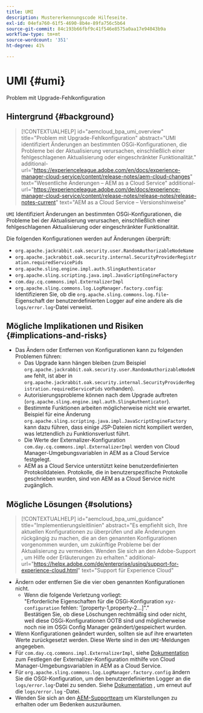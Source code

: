 ```yaml
---
title: UMI
description: Mustererkennungscode Hilfeseite.
exl-id: 04efa760-61f5-4690-8b4e-89fa756c5b64
source-git-commit: 84c193b66fbf9c41f546e8575a0aa17e94043b9a
workflow-type: tm+mt
source-wordcount: '351'
ht-degree: 41%

---
```


# UMI {#umi}

Problem mit Upgrade-Fehlkonfiguration

## Hintergrund {#background}

>[!CONTEXTUALHELP]
>id="aemcloud_bpa_umi_overview"
>title="Problem mit Upgrade-Fehlkonfiguration"
>abstract="UMI identifiziert Änderungen an bestimmten OSGi-Konfigurationen, die Probleme bei der Aktualisierung verursachen, einschließlich einer fehlgeschlagenen Aktualisierung oder eingeschränkter Funktionalität."
>additional-url="https://experienceleague.adobe.com/en/docs/experience-manager-cloud-service/content/release-notes/aem-cloud-changes" text="Wesentliche Änderungen – AEM as a Cloud Service"
>additional-url="https://experienceleague.adobe.com/de/docs/experience-manager-cloud-service/content/release-notes/release-notes/release-notes-current" text="AEM as a Cloud Service – Versionshinweise"

`UMI`  Identifiziert Änderungen an bestimmten OSGi-Konfigurationen, die Probleme bei der Aktualisierung verursachen, einschließlich einer fehlgeschlagenen Aktualisierung oder eingeschränkter Funktionalität.

Die folgenden Konfigurationen werden auf Änderungen überprüft:

* `org.apache.jackrabbit.oak.security.user.RandomAuthorizableNodeName`
* `org.apache.jackrabbit.oak.security.internal.SecurityProviderRegistration.requiredServicePids`
* `org.apache.sling.engine.impl.auth.SlingAuthenticator`
* `org.apache.sling.scripting.java.impl.JavaScriptEngineFactory`
* `com.day.cq.commons.impl.ExternalizerImpl`
* `org.apache.sling.commons.log.LogManager.factory.config`: Identifizieren Sie, ob die `org.apache.sling.commons.log.file`-Eigenschaft der benutzerdefinierten Logger auf eine andere als die `logs/error.log`-Datei verweist.

## Mögliche Implikationen und Risiken {#implications-and-risks}

* Das Ändern oder Entfernen von Konfigurationen kann zu folgenden Problemen führen:
   * Das Upgrade kann hängen bleiben (zum Beispiel `org.apache.jackrabbit.oak.security.user.RandomAuthorizableNodeName` fehlt, ist aber in `org.apache.jackrabbit.oak.security.internal.SecurityProviderRegistration.requiredServicePids` vorhanden).
   * Autorisierungsprobleme können nach dem Upgrade auftreten (`org.apache.sling.engine.impl.auth.SlingAuthenticator`).
   * Bestimmte Funktionen arbeiten möglicherweise nicht wie erwartet. Beispiel für eine Änderung `org.apache.sling.scripting.java.impl.JavaScriptEngineFactory` kann dazu führen, dass einige JSP-Dateien nicht kompiliert werden, was letztendlich zu Funktionsverlust führt.
   * Die Werte der Externalizer-Konfiguration `com.day.cq.commons.impl.ExternalizerImpl` werden von Cloud Manager-Umgebungsvariablen in AEM as a Cloud Service festgelegt.
   * AEM as a Cloud Service unterstützt keine benutzerdefinierten Protokolldateien. Protokolle, die in benutzerspezifische Protokolle geschrieben wurden, sind von AEM as a Cloud Service nicht zugänglich.

## Mögliche Lösungen {#solutions}

>[!CONTEXTUALHELP]
>id="aemcloud_bpa_umi_guidance"
>title="Implementierungsleitlinien"
>abstract="Es empfiehlt sich, Ihre aktuellen Konfigurationen zu überprüfen und alle Änderungen rückgängig zu machen, die an den genannten Konfigurationen vorgenommen wurden, um zukünftige Probleme bei der Aktualisierung zu vermeiden. Wenden Sie sich an den Adobe-Support , um Hilfe oder Erläuterungen zu erhalten."
>additional-url="https://helpx.adobe.com/de/enterprise/using/support-for-experience-cloud.html" text="Support für Experience Cloud"

* Ändern oder entfernen Sie die vier oben genannten Konfigurationen nicht.
   * Wenn die folgende Verletzung vorliegt:\
     &quot;Erforderliche Eigenschaften für die OSGi-Konfiguration `xyz-configuration` fehlen: &#39;[property-1,property-2...]&quot;.&quot;\
     Bestätigen Sie, ob diese Löschungen rechtmäßig sind oder nicht, weil diese OSGi-Konfigurationen OOTB sind und möglicherweise noch nie im OSGi Config Manager geändert/gespeichert wurden.
* Wenn Konfigurationen geändert wurden, sollten sie auf ihre erwarteten Werte zurückgesetzt werden. Diese Werte sind in den `UMI`-Meldungen angegeben.
* Für `com.day.cq.commons.impl.ExternalizerImpl`, siehe [Dokumentation](https://experienceleague.adobe.com/en/docs/experience-manager-cloud-service/content/implementing/developer-tools/externalizer) zum Festlegen der Externalizer-Konfiguration mithilfe von Cloud Manager-Umgebungsvariablen in AEM as a Cloud Service.
* Für `org.apache.sling.commons.log.LogManager.factory.config` ändern Sie die OSGI-Konfiguration, um den benutzerdefinierten Logger an die `logs/error.log`-Datei zu senden. Siehe [Dokumentation](https://experienceleague.adobe.com/en/docs/experience-manager-learn/cloud-service/debugging/debugging-aem-as-a-cloud-service/logs) , um erneut auf die `logs/error.log` -Datei.
* Wenden Sie sich an den [AEM-Supportteam](https://helpx.adobe.com/de/enterprise/using/support-for-experience-cloud.html) um Klarstellungen zu erhalten oder um Bedenken auszuräumen.
